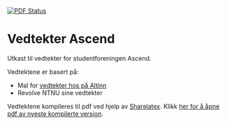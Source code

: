 [![PDF Status](https://www.sharelatex.com/github/repos/johhat/Vedtekter-Ascend/builds/latest/badge.svg)](https://www.sharelatex.com/github/repos/johhat/Vedtekter-Ascend/builds/latest/output.pdf)

# Vedtekter Ascend
Utkast til vedtekter for studentforeningen Ascend.

Vedtektene er basert på:

* Mal for [vedtekter hos på Altinn][altinn-mal]
* Revolve NTNU sine vedtekter

Vedtektene kompileres til pdf ved hjelp av [Sharelatex]. Klikk [her for å åpne pdf av nyeste kompilerte versjon][latest-pdf].

[altinn-mal]: https://www.altinn.no/no/Starte-og-drive-bedrift/Forberede/Velge-organisasjonsform/Hva-er-en-forening/
[Sharelatex]: https://www.sharelatex.com/
[latest-pdf]: https://www.sharelatex.com/github/repos/johhat/Vedtekter-Ascend/builds/latest/output.pdf